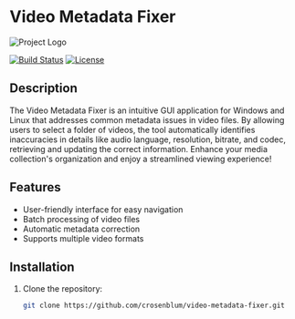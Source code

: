 # Video Metadata Fixer

![Project Logo](link-to-your-logo.png) <!-- Optional -->

[![Build Status](link-to-build-status-badge)](link-to-your-build-status)
[![License](https://img.shields.io/badge/license-MIT-green)](LICENSE)

## Description

The Video Metadata Fixer is an intuitive GUI application for Windows and Linux that addresses common metadata issues in video files. By allowing users to select a folder of videos, the tool automatically identifies inaccuracies in details like audio language, resolution, bitrate, and codec, retrieving and updating the correct information. Enhance your media collection's organization and enjoy a streamlined viewing experience!

## Features

- User-friendly interface for easy navigation
- Batch processing of video files
- Automatic metadata correction
- Supports multiple video formats

## Installation

1. Clone the repository:
   ```bash
   git clone https://github.com/crosenblum/video-metadata-fixer.git
